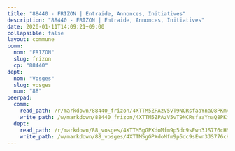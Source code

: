 ```yaml
---
title: "88440 - FRIZON | Entraide, Annonces, Initiatives"
description: "88440 - FRIZON | Entraide, Annonces, Initiatives"
date: 2020-01-11T14:09:21+09:00
collapsible: false
layout: commune
comm:
  nom: "FRIZON"
  slug: frizon
  cp: "88440"
dept:
  nom: "Vosges"
  slug: vosges
  num: "88"
peerpad:
  comm:
    read_path: /r/markdown/88440_frizon/4XTTM5ZPAzV5vT9NCRsfaaYnaQ8PKm4LaekdpdpPasBLSiYYz
    write_path: /w/markdown/88440_frizon/4XTTM5ZPAzV5vT9NCRsfaaYnaQ8PKm4LaekdpdpPasBLSiYYz-K3TgV2L6KYxzvGNKvzaBu9bf7rJjH5h9iVUVaX3ogs598hvE984gbeFW1Jf51MA7QmfubPGfeRTJXZRLb4u2KwFomMzLQV3YgzcsDFrze7ZLbz7kConqmD7VgERpoUMzP6JdJXNr
  dept:
    read_path: /r/markdown/88_vosges/4XTTM5gGPXdoMfm9p5dc9sEwn3JS776cHSw64JYpD4AKnKgyh
    write_path: /w/markdown/88_vosges/4XTTM5gGPXdoMfm9p5dc9sEwn3JS776cHSw64JYpD4AKnKgyh-K3TgUjEFywcTUHQwfrd2vcZqhoXLakdoQGFv4iriv1FKkvQkBsudnBxafkQDfPcxTDRHN5T6bYyganuvcakuKenYoB5mPLKqUBjNMwpn75GQVixUmzXGkneDufRSqDthC8iyXi1Z
---
```


